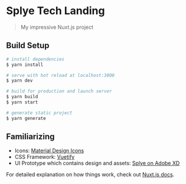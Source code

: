# Splye Tech Landing

> My impressive Nuxt.js project

## Build Setup

``` bash
# install dependencies
$ yarn install

# serve with hot reload at localhost:3000
$ yarn dev

# build for production and launch server
$ yarn build
$ yarn start

# generate static project
$ yarn generate
```

## Familiarizing

- Icons: [Material Design Icons](https://cdn.materialdesignicons.com/4.8.95/)
- CSS Framework: [Vuetify](https://vuetifyjs.com/en/customization/theme)
- UI Prototype which contains design and assets: [Splye on Adobe XD](https://xd.adobe.com/view/9916f08f-b817-47ea-5b79-b99e6a65284a-ef27/)

For detailed explanation on how things work, check out [Nuxt.js docs](https://nuxtjs.org).
